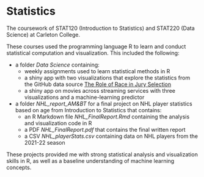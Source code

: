 # Statistics
The coursework of STAT120 (Introduction to Statistics) and STAT220 (Data Science) at Carleton College.

These courses used the programming language R to learn and conduct statistical computation and visualization. This included the following:
- a folder *Data Science* containing:
  - weekly assignments used to learn statistical methods in R
  - a shiny app with two visualizations that explore the statistics from the GitHub data source <a href="https://github.com/APM-Reports/jury-data">The Role of Race in Jury Selection </a>
  - a shiny app on movies across streaming services with three visualizations and a machine-learning predictor
- a folder *NHL_report_AM&BT* for a final project on NHL player statistics based on age from Introduction to Statistics that contains:
  - an R Markdown file *NHL_FinalReport.Rmd* containing the analysis and visualization code in R
  - a PDF *NHL_FinalReport.pdf* that contains the final written report
  - a CSV *NHL_playerStats.csv* containing data on NHL players from the 2021-22 season


These projects provided me with strong statistical analysis and visualization skills in R, as well as a baseline understanding of machine learning concepts.
